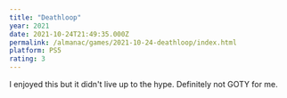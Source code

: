 ```yaml
---
title: "Deathloop"
year: 2021
date: 2021-10-24T21:49:35.000Z
permalink: /almanac/games/2021-10-24-deathloop/index.html
platform: PS5
rating: 3
---
```


I enjoyed this but it didn't live up to the hype. Definitely not GOTY for me.